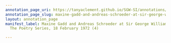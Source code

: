 ```yaml
---
annotation_page_uri: https://tanyaclement.github.io/SGW-SI/annotations/maxine-gadd-and-andreas-schroeder-at-sir-george-williams-university-the-poetry-series-18-february-1972-4--canvas-1-toc.json
annotation_page_slug: maxine-gadd-and-andreas-schroeder-at-sir-george-williams-university-the-poetry-series-18-february-1972-4--canvas-1-toc
layout: annotation_page
manifest_label: Maxine Gadd and Andreas Schroeder at Sir George Williams University,
  The Poetry Series, 18 February 1972 (4)

---
```

